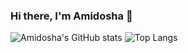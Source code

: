 ### Hi there, I'm Amidosha 👋

<!--
**Amidosha/amidosha** is a ✨ _special_ ✨ repository because its `README.md` (this file) appears on your GitHub profile.

Here are some ideas to get you started:

- 🔭 I’m currently working on ...
- 🌱 I’m currently learning ...
- 👯 I’m looking to collaborate on ...
- 🤔 I’m looking for help with ...
- 💬 Ask me about ...
- 📫 How to reach me: ...
- 😄 Pronouns: ...
- ⚡ Fun fact: ...
-->
![Amidosha's GitHub stats](https://github-readme-stats.vercel.app/api?username=amidosha&show_icons=true&theme=material-palenight)
![Top Langs](https://github-readme-stats.vercel.app/api/top-langs/?username=amidosha&layout=compact)
